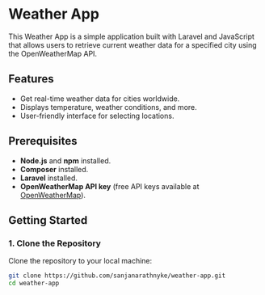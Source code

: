 # Weather App

This Weather App is a simple application built with Laravel and JavaScript that allows users to retrieve current weather data for a specified city using the OpenWeatherMap API.

## Features

- Get real-time weather data for cities worldwide.
- Displays temperature, weather conditions, and more.
- User-friendly interface for selecting locations.

## Prerequisites

- **Node.js** and **npm** installed.
- **Composer** installed.
- **Laravel** installed.
- **OpenWeatherMap API key** (free API keys available at [OpenWeatherMap](https://home.openweathermap.org/users/sign_up)).

## Getting Started

### 1. Clone the Repository
Clone the repository to your local machine:
```bash
git clone https://github.com/sanjanarathnyke/weather-app.git
cd weather-app
